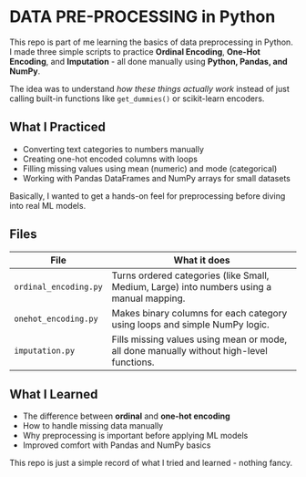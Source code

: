 # DATA PRE-PROCESSING in Python

This repo is part of me learning the basics of data preprocessing in Python.
I made three simple scripts to practice **Ordinal Encoding**, **One-Hot Encoding**, and **Imputation** - all done manually using **Python, Pandas, and NumPy**.

The idea was to understand *how these things actually work* instead of just calling built-in functions like `get_dummies()` or scikit-learn encoders.


## What I Practiced

* Converting text categories to numbers manually
* Creating one-hot encoded columns with loops
* Filling missing values using mean (numeric) and mode (categorical)
* Working with Pandas DataFrames and NumPy arrays for small datasets

Basically, I wanted to get a hands-on feel for preprocessing before diving into real ML models.

## Files

| File                  | What it does                                                                                  |
| --------------------- | ----------------------------------------------------------------------------------------------|
| `ordinal_encoding.py` | Turns ordered categories (like Small, Medium, Large) into numbers using a manual mapping.     |
| `onehot_encoding.py`  | Makes binary columns for each category using loops and simple NumPy logic.                    |
| `imputation.py`       | Fills missing values using mean or mode, all done manually without high-level functions.      |



## What I Learned

* The difference between **ordinal** and **one-hot encoding**
* How to handle missing data manually
* Why preprocessing is important before applying ML models
* Improved comfort with Pandas and NumPy basics


This repo is just a simple record of what I tried and learned - nothing fancy.
